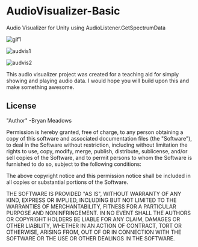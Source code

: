 # AudioVisualizer-Basic
Audio Visualizer for Unity using AudioListener.GetSpectrumData

![gif1](https://cloud.githubusercontent.com/assets/11200805/15453177/2fda2efa-1fc0-11e6-8527-ed23b4dd98d9.gif)

![audvis1](https://cloud.githubusercontent.com/assets/11200805/15373437/77cb6c10-1cfa-11e6-841e-cb77b3a79169.jpg)

![audvis2](https://cloud.githubusercontent.com/assets/11200805/15373439/7bc1116c-1cfa-11e6-9222-23b5962cd86a.jpg)

<!--![Snap](http://38.media.tumblr.com/fe9bb0573d05fcbe29903c046f8e86db/tumblr_nqi2phvAfY1qio469o1_400.gif)

![Generative](http://38.media.tumblr.com/57afc7693bdbd699847806d8c1e7bbc7/tumblr_nqiazfQhrP1qio469o1_400.gif)

![Beats](http://38.media.tumblr.com/abfd26888e35f383ddbfc1ad0c0cc445/tumblr_nqib0cOeDE1qio469o1_400.gif)
-->
This audio visualizer project was created for a teaching aid for simply showing and playing audio data. I would
hope you will build upon this and make something awesome.

License
-------

"Author" -Bryan Meadows

Permission is hereby granted, free of charge, to any person obtaining a copy of
this software and associated documentation files (the "Software"), to deal in
the Software without restriction, including without limitation the rights to
use, copy, modify, merge, publish, distribute, sublicense, and/or sell copies of
the Software, and to permit persons to whom the Software is furnished to do so,
subject to the following conditions:

The above copyright notice and this permission notice shall be included in all
copies or substantial portions of the Software.

THE SOFTWARE IS PROVIDED "AS IS", WITHOUT WARRANTY OF ANY KIND, EXPRESS OR
IMPLIED, INCLUDING BUT NOT LIMITED TO THE WARRANTIES OF MERCHANTABILITY, FITNESS
FOR A PARTICULAR PURPOSE AND NONINFRINGEMENT. IN NO EVENT SHALL THE AUTHORS OR
COPYRIGHT HOLDERS BE LIABLE FOR ANY CLAIM, DAMAGES OR OTHER LIABILITY, WHETHER
IN AN ACTION OF CONTRACT, TORT OR OTHERWISE, ARISING FROM, OUT OF OR IN
CONNECTION WITH THE SOFTWARE OR THE USE OR OTHER DEALINGS IN THE SOFTWARE.

